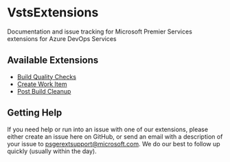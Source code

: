 # VstsExtensions
Documentation and issue tracking for Microsoft Premier Services extensions for Azure DevOps Services

## Available Extensions
- [Build Quality Checks](./BuildQualityChecks/en-US/overview.md)
- [Create Work Item](./CreateWorkItem/en-US/overview.md)
- [Post Build Cleanup](./PostBuildCleanup/en-US/overview.md)

## Getting Help
If you need help or run into an issue with one of our extensions, please either create an issue here on GitHub, or send an email with a description of your issue to <a href='&#109;&#97;&#105;&#108;&#116;&#111;&#58;&#112;&#115;&#103;&#101;&#114;&#101;&#120;&#116;&#115;&#117;&#112;&#112;&#111;&#114;&#116;&#64;&#109;&#105;&#99;&#114;&#111;&#115;&#111;&#102;&#116;&#46;&#99;&#111;&#109;'>&#112;&#115;&#103;&#101;&#114;&#101;&#120;&#116;&#115;&#117;&#112;&#112;&#111;&#114;&#116;&#64;&#109;&#105;&#99;&#114;&#111;&#115;&#111;&#102;&#116;&#46;&#99;&#111;&#109;</a>. We do our best to follow up quickly (usually within the day).